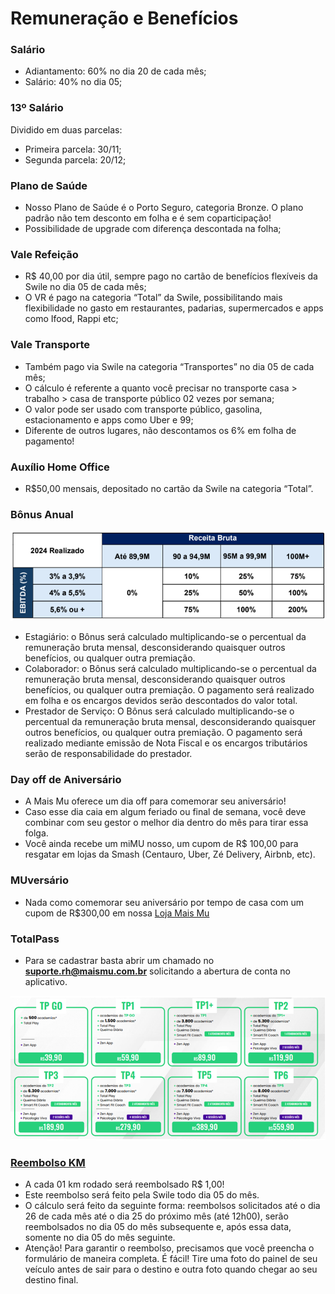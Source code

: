 # Remuneração e Benefícios

### Salário

- Adiantamento: 60% no dia 20 de cada mês;
- Salário: 40% no dia 05;

### 13º Salário

Dividido em duas parcelas:

- Primeira parcela: 30/11;
- Segunda parcela: 20/12;

### Plano de Saúde

- Nosso Plano de Saúde é o Porto Seguro, categoria Bronze. O plano padrão não tem desconto em folha e é sem coparticipação!
- Possibilidade de upgrade com diferença descontada na folha;

### Vale Refeição

- R$ 40,00 por dia útil, sempre pago no cartão de benefícios flexíveis da Swile no dia 05 de cada mês;
- O VR é pago na categoria “Total” da Swile, possibilitando mais flexibilidade no gasto em restaurantes, padarias, supermercados e apps como Ifood, Rappi etc; 
 
### Vale Transporte

- Também pago via Swile na categoria “Transportes” no dia 05 de cada mês;
- O cálculo é referente a quanto você precisar no transporte casa > trabalho > casa de transporte público 02 vezes por semana;
- O valor pode ser usado com transporte público, gasolina, estacionamento e apps como Uber e 99;
- Diferente de outros lugares, não descontamos os 6% em folha de pagamento!

### Auxílio Home Office

- R$50,00 mensais, depositado no cartão da Swile na categoria “Total”.

### Bônus Anual

![bonus](/assets/images/bonus.png#center)

- Estagiário: o Bônus será calculado multiplicando-se o percentual da remuneração bruta mensal, desconsiderando quaisquer outros benefícios, ou qualquer outra premiação.
- Colaborador: o Bônus será calculado multiplicando-se o percentual da remuneração bruta mensal, desconsiderando quaisquer outros benefícios, ou qualquer outra premiação. O pagamento será realizado em folha e os encargos devidos serão descontados do valor total.
- Prestador de Serviço: O Bônus será calculado multiplicando-se o percentual da remuneração bruta mensal, desconsiderando quaisquer outros benefícios, ou qualquer outra premiação. O pagamento será realizado mediante emissão de Nota Fiscal e os encargos tributários serão de responsabilidade do prestador.

### Day off de Aniversário

- A Mais Mu oferece um dia off para comemorar seu aniversário!
- Caso esse dia caia em algum feriado ou final de semana, você deve combinar com seu gestor o melhor dia dentro do mês para tirar essa folga.
- Você ainda recebe um miMU nosso, um cupom de R$ 100,00 para resgatar em lojas da Smash (Centauro, Uber, Zé Delivery, Airbnb, etc).

### MUversário

- Nada como comemorar seu aniversário por tempo de casa com um cupom de R$300,00 em nossa [Loja Mais Mu](https://www.lojamaismu.com.br/)

### TotalPass

- Para se cadastrar basta abrir um chamado no **suporte.rh@maismu.com.br** solicitando a abertura de conta no aplicativo.

![bonus](/assets/images/totalpass.png#center)

### [Reembolso KM](https://forms.gle/YcGAh3oiK2eeDP1y8)

- A cada 01 km rodado será reembolsado R$ 1,00!
- Este reembolso será feito pela Swile todo dia 05 do mês.
- O cálculo será feito da seguinte forma: reembolsos solicitados até o dia 26 de cada mês até o dia 25 do próximo mês (até 12h00), serão reembolsados no dia 05 do mês subsequente e, após essa data, somente no dia 05 do mês seguinte.
- Atenção! Para garantir o reembolso, precisamos que você preencha o formulário de maneira completa. É fácil! Tire uma foto do painel de seu veículo antes de sair para o destino e outra foto quando chegar ao seu destino final.